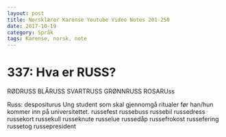 ```yaml
---
layout: post
title: Norsklærer Karense Youtube Video Notes 201-250
date: 2017-10-19
category: Språk
tags: Karense, norsk, note
---
```


# 337: Hva er RUSS?
RØDRUSS 
BLÅRUSS
SVARTRUSS
GRØNNRUSS
ROSARUss

Russ: despositurus
Ung student som skal gjennomgå ritualer før han/hun kommer inn på universitettet.
russefest
russebuss
russebil
russedress
russekort
russekull
russeknute
russelue
russedåp
russefrokost
russefering
russetog
russepresident
